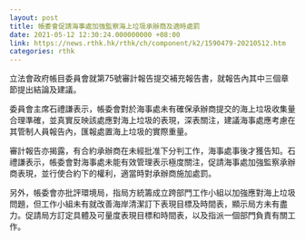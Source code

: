 ```yaml
---
layout: post
title: 帳委會促請海事處加強監察海上垃圾承辦商及適時處罰
date: 2021-05-12 12:30:24.000000000 +08:00
link: https://news.rthk.hk/rthk/ch/component/k2/1590479-20210512.htm
categories: rthk
---
```


立法會政府帳目委員會就第75號審計報告提交補充報告書，就報告內其中三個章節提出結論及建議。

委員會主席石禮謙表示，帳委會對於海事處未有確保承辦商提交的海上垃圾收集量合理準確，並真實反映該處應對海上垃圾的表現，深表關注，建議海事處應考慮在其管制人員報告內，匯報處置海上垃圾的實際重量。

審計報告亦揭露，有合約承辦商在未經批准下分判工作，海事處事後才獲告知。石禮謙表示，帳委會對海事處未能有效管理表示極度關注，促請海事處加強監察承辦商表現，並行使合約下的權利，適當時對承辦商施加處罰。

另外，帳委會亦批評環境局，指局方統籌成立跨部門工作小組以加強應對海上垃圾問題，但工作小組未有就改善海岸清潔訂下表現目標及時間表，顯示局方未有盡力。促請局方訂定具體及可量度表現目標和時間表，以及指派一個部門負責有關工作。
